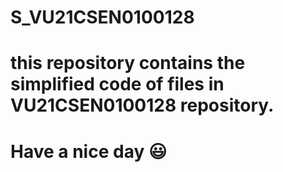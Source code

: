 # S_VU21CSEN0100128
# this repository contains the simplified code of files in VU21CSEN0100128 repository.
# Have a nice day 😃
